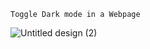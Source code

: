 ```Toggle Dark mode in a Webpage```

![Untitled design (2)](https://user-images.githubusercontent.com/62872224/196992523-4289fa58-1f1f-47ae-b4cb-33b0877d8f55.png)
